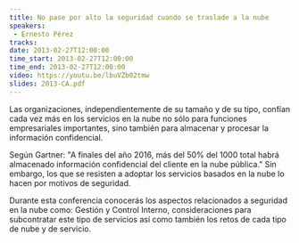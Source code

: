 ```yaml
---
title: No pase por alto la seguridad cuando se traslade a la nube
speakers:
 - Ernesto Pérez
tracks:
date: 2013-02-27T12:00:00
time_start: 2013-02-27T12:00:00
time_end: 2013-02-27T12:00:00
video: https://youtu.be/lbuVZb02tmw
slides: 2013-CA.pdf
---
```


Las organizaciones, independientemente de su tamaño y de su tipo, confían cada vez más en los servicios en la nube no sólo para funciones empresariales importantes, sino también para almacenar y procesar la información confidencial.

Según Gartner: "A finales del año 2016, más del 50% del 1000 total habrá almacenado información confidencial del cliente en la nube pública." Sin embargo, los que se resisten a adoptar los servicios basados en la nube lo hacen por motivos de seguridad.

Durante esta conferencia conocerás los aspectos relacionados a seguridad en la nube como: Gestión y Control Interno, consideraciones para subcontratar este tipo de servicios así como también los retos de cada tipo de nube y de servicio.
